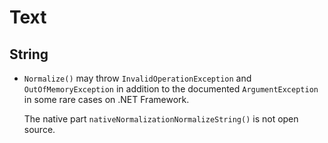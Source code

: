# Text
## String
- `Normalize()` may throw `InvalidOperationException` and `OutOfMemoryException` in addition to the documented `ArgumentException` in some rare cases on .NET Framework.
  
  The native part `nativeNormalizationNormalizeString()` is not open source.